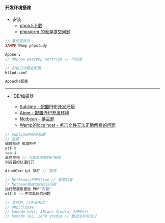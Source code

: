 #### **开发环境搭建**

* 安装
  * [php5.5下载](http://www.pc6.com/softview/SoftView_51016.html)
  * [phpstorm 的表单提交问题](http://blog.csdn.net/muzilinxi90/article/details/52458511)

```php
// 集成安装包
XAMPP Wamp phpstudy

AppServ
// phpnow easyphp vertrigo // 不知道

// 但自己也要会配置
httpd.conf

Appache配置
```

---

* IDE/编辑器

  * [Sublime - 配置PHP开发环境](http://jingyan.baidu.com/article/09ea3ede04ebe9c0aede390d.html?qq-pf-to=pcqq.group)
  * [Atom - 配置PHP开发环境](http://haafiz.me/development/how-to-setup-atom-for-php-development)
  * [Netbean - 换主题](http://netbeansthemes.com/darkcalm/)
  * [Wamp的localhost - 点击文件无法正确解析的问题](https://zhidao.baidu.com/question/625842715884857684.html)

```js
// Sublime的相关配置
// 推荐
编译系统 改成PHP
utf-8 
tab-4 
高亮空格 // 可能影响到PHP解释 
浏览器的快速打开

Atom的script 插件 // 推荐

// NetBeans/PHPStrom // 推荐后者
// Netbean使用时的运行问题
运行配置那里选 PHP"内置"
utf-8 -> 中文乱码的问题

// 其他的，几乎没用过
// phpEclipse
// komodo edit, APtana Studio, PHPEdit
// komodo IDE, Zend studio // 更加没有听说过
```





